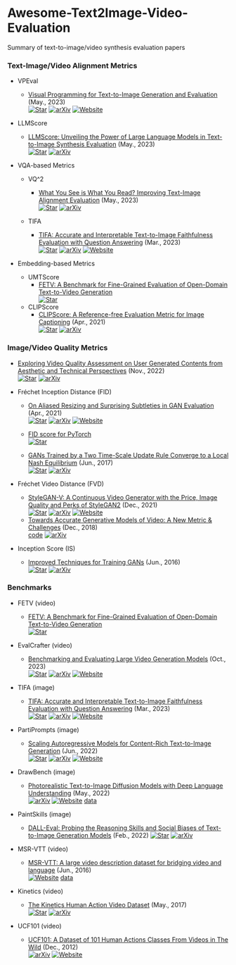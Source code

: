 # Awesome-Text2Image-Video-Evaluation
Summary of text-to-image/video synthesis evaluation papers


### Text-Image/Video Alignment Metrics
+ VPEval
  + [Visual Programming for Text-to-Image Generation and Evaluation](https://arxiv.org/abs/2305.15328) (May., 2023)  
    [![Star](https://img.shields.io/github/stars/aszala/VPEval.svg?style=social&label=Star)](https://github.com/aszala/VPEval)
    [![arXiv](https://img.shields.io/badge/arXiv-b31b1b.svg)](https://arxiv.org/abs/2305.15328)
    [![Website](https://img.shields.io/badge/Website-9cf)](https://vp-t2i.github.io/)
    
+ LLMScore
  + [LLMScore: Unveiling the Power of Large Language Models in Text-to-Image Synthesis Evaluation](https://arxiv.org/abs/2305.11116) (May., 2023)  
    [![Star](https://img.shields.io/github/stars/Yushi-Hu/tifa.svg?style=social&label=Star)](https://github.com/yujielu10/llmscore)
    [![arXiv](https://img.shields.io/badge/arXiv-b31b1b.svg)](https://arxiv.org/abs/2305.11116)

+ VQA-based Metrics
  + VQ^2
    + [What You See is What You Read? Improving Text-Image Alignment Evaluation](https://arxiv.org/abs/2305.10400) (May., 2023)  
      [![Star](https://img.shields.io/github/stars/yonatanbitton/wysiwyr.svg?style=social&label=Star)](https://github.com/yonatanbitton/wysiwyr)
      [![arXiv](https://img.shields.io/badge/arXiv-b31b1b.svg)](https://arxiv.org/abs/2305.10400)
      
  + TIFA
    + [TIFA: Accurate and Interpretable Text-to-Image Faithfulness Evaluation with Question Answering](https://arxiv.org/abs/2303.11897) (Mar., 2023)  
      [![Star](https://img.shields.io/github/stars/Yushi-Hu/tifa.svg?style=social&label=Star)](https://github.com/Yushi-Hu/tifa)
      [![arXiv](https://img.shields.io/badge/arXiv-b31b1b.svg)](https://arxiv.org/abs/2303.11897)
      [![Website](https://img.shields.io/badge/Website-9cf)](https://tifa-benchmark.github.io/)

+ Embedding-based Metrics
  + UMTScore
    + [FETV: A Benchmark for Fine-Grained Evaluation of Open-Domain Text-to-Video Generation](https://neurips.cc/virtual/2023/poster/73413)  
      [![Star](https://img.shields.io/github/stars/llyx97/FETV.svg?style=social&label=Star)](https://github.com/llyx97/FETV)
  + CLIPScore
    + [CLIPScore: A Reference-free Evaluation Metric for Image Captioning](https://arxiv.org/abs/2104.08718) (Apr., 2021)  
      [![Star](https://img.shields.io/github/stars/jmhessel/clipscore.svg?style=social&label=Star)](https://github.com/jmhessel/clipscore)
      [![arXiv](https://img.shields.io/badge/arXiv-b31b1b.svg)](https://arxiv.org/abs/2104.08718)

### Image/Video Quality Metrics
+ [Exploring Video Quality Assessment on User Generated Contents from Aesthetic and Technical Perspectives](https://arxiv.org/abs/2211.04894) (Nov., 2022)  
  [![Star](https://img.shields.io/github/stars/vqassessment/dover.svg?style=social&label=Star)](https://github.com/vqassessment/dover)
  [![arXiv](https://img.shields.io/badge/arXiv-b31b1b.svg)](https://arxiv.org/abs/2211.04894)

+ Fréchet Inception Distance (FID)
  + [On Aliased Resizing and Surprising Subtleties in GAN Evaluation](https://arxiv.org/abs/2104.11222) (Apr., 2021)  
    [![Star](https://img.shields.io/github/stars/GaParmar/clean-fid.svg?style=social&label=Star)](https://github.com/GaParmar/clean-fid)
    [![arXiv](https://img.shields.io/badge/arXiv-b31b1b.svg)](https://arxiv.org/abs/2104.11222)
    [![Website](https://img.shields.io/badge/Website-9cf)](https://www.cs.cmu.edu/~clean-fid/)

  + [FID score for PyTorch](https://github.com/mseitzer/pytorch-fid)  
    [![Star](https://img.shields.io/github/stars/mseitzer/pytorch-fid.svg?style=social&label=Star)](https://github.com/mseitzer/pytorch-fid)

  + [GANs Trained by a Two Time-Scale Update Rule Converge to a Local Nash Equilibrium](https://arxiv.org/abs/1706.08500) (Jun., 2017)  
    [![Star](https://img.shields.io/github/stars/bioinf-jku/TTUR.svg?style=social&label=Star)](https://github.com/bioinf-jku/TTUR) 
    [![arXiv](https://img.shields.io/badge/arXiv-b31b1b.svg)](https://arxiv.org/abs/1706.08500)
  
+ Fréchet Video Distance (FVD)
  + [StyleGAN-V: A Continuous Video Generator with the Price, Image Quality and Perks of StyleGAN2](https://arxiv.org/abs/2112.14683) (Dec., 2021)  
    [![Star](https://img.shields.io/github/stars/universome/stylegan-v.svg?style=social&label=Star)](https://github.com/universome/stylegan-v)
    [![arXiv](https://img.shields.io/badge/arXiv-b31b1b.svg)](https://arxiv.org/abs/2112.14683)
    [![Website](https://img.shields.io/badge/Website-9cf)](https://universome.github.io/stylegan-v)
  + [Towards Accurate Generative Models of Video: A New Metric & Challenges](https://arxiv.org/abs/1812.01717) (Dec., 2018)  
    [code](https://github.com/google-research/google-research/tree/master/frechet_video_distance) 
    [![arXiv](https://img.shields.io/badge/arXiv-b31b1b.svg)](https://arxiv.org/abs/1812.01717)

+ Inception Score (IS)
  + [Improved Techniques for Training GANs](https://arxiv.org/abs/1606.03498) (Jun., 2016)  
    [![Star](https://img.shields.io/github/stars/openai/improved-gan.svg?style=social&label=Star)](https://github.com/openai/improved-gan) 
    [![arXiv](https://img.shields.io/badge/arXiv-b31b1b.svg)](https://arxiv.org/abs/1606.03498)



### Benchmarks
+ FETV (video)
  + [FETV: A Benchmark for Fine-Grained Evaluation of Open-Domain Text-to-Video Generation](https://neurips.cc/virtual/2023/poster/73413)  
    [![Star](https://img.shields.io/github/stars/llyx97/FETV.svg?style=social&label=Star)](https://github.com/llyx97/FETV)

+ EvalCrafter (video)
  + [Benchmarking and Evaluating Large Video Generation Models](https://arxiv.org/abs/2310.11440) (Oct., 2023)  
    [![Star](https://img.shields.io/github/stars/EvalCrafter/EvalCrafter.svg?style=social&label=Star)](https://github.com/EvalCrafter/EvalCrafter)
    [![arXiv](https://img.shields.io/badge/arXiv-b31b1b.svg)](https://arxiv.org/abs/2310.11440)
    [![Website](https://img.shields.io/badge/Website-9cf)](https://evalcrafter.github.io/)

+ TIFA (image)
  + [TIFA: Accurate and Interpretable Text-to-Image Faithfulness Evaluation with Question Answering](https://arxiv.org/abs/2303.11897) (Mar., 2023)  
    [![Star](https://img.shields.io/github/stars/Yushi-Hu/tifa.svg?style=social&label=Star)](https://github.com/Yushi-Hu/tifa)
    [![arXiv](https://img.shields.io/badge/arXiv-b31b1b.svg)](https://arxiv.org/abs/2303.11897)
    [![Website](https://img.shields.io/badge/Website-9cf)](https://tifa-benchmark.github.io/)
    
+ PartiPrompts (image)
  + [Scaling Autoregressive Models for Content-Rich Text-to-Image Generation](https://arxiv.org/abs/2206.10789) (Jun., 2022)  
    [![Star](https://img.shields.io/github/stars/google-research/parti.svg?style=social&label=Star)](https://github.com/google-research/parti)
    [![arXiv](https://img.shields.io/badge/arXiv-b31b1b.svg)](https://arxiv.org/abs/2206.10789)
    [![Website](https://img.shields.io/badge/Website-9cf)](https://sites.research.google/parti/)
    
+ DrawBench (image)
  + [Photorealistic Text-to-Image Diffusion Models with Deep Language Understanding](https://arxiv.org/abs/2205.11487) (May., 2022)  
    [![arXiv](https://img.shields.io/badge/arXiv-b31b1b.svg)](https://arxiv.org/abs/2205.11487)
    [![Website](https://img.shields.io/badge/Website-9cf)](https://imagen.research.google/)
    [data](https://docs.google.com/spreadsheets/d/1y7nAbmR4FREi6npB1u-Bo3GFdwdOPYJc617rBOxIRHY/edit#gid=0)

+ PaintSkills (image)
  + [DALL-Eval: Probing the Reasoning Skills and Social Biases of Text-to-Image Generation Models](https://arxiv.org/abs/2202.04053) (Feb., 2022)
    [![Star](https://img.shields.io/github/stars/j-min/dalleval.svg?style=social&label=Star)](https://github.com/j-min/dalleval)
    [![arXiv](https://img.shields.io/badge/arXiv-b31b1b.svg)](https://arxiv.org/abs/2205.11487)
    
+ MSR-VTT (video)
  + [MSR-VTT: A large video description dataset for bridging video and language](https://www.microsoft.com/en-us/research/publication/msr-vtt-a-large-video-description-dataset-for-bridging-video-and-language/) (Jun., 2016)  
    [![Website](https://img.shields.io/badge/Website-9cf)](https://www.microsoft.com/en-us/research/publication/msr-vtt-a-large-video-description-dataset-for-bridging-video-and-language/)
    [data](https://cove.thecvf.com/datasets/839)
    
+ Kinetics (video)
  + [The Kinetics Human Action Video Dataset](https://arxiv.org/abs/1705.06950) (May., 2017)  
    [![Star](https://img.shields.io/github/stars/j-min/dalleval.svg?style=social&label=Star)](https://github.com/google-deepmind/kinetics-i3d)
    [![arXiv](https://img.shields.io/badge/arXiv-b31b1b.svg)](https://arxiv.org/abs/1705.06950)
    
+ UCF101 (video)
  + [UCF101: A Dataset of 101 Human Actions Classes From Videos in The Wild](https://arxiv.org/abs/1212.0402) (Dec., 2012)  
    [![arXiv](https://img.shields.io/badge/arXiv-b31b1b.svg)](https://arxiv.org/abs/1212.0402)
    [![Website](https://img.shields.io/badge/Website-9cf)](https://www.crcv.ucf.edu/data/UCF101.php)
